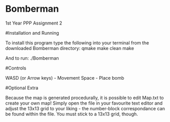 # Bomberman
1st Year PPP Assignment 2

#Installation and Running

To install this program type the following into your terminal from the downloaded Bomberman directory:
qmake
make clean
make

And to run:
./Bomberman

#Controls

WASD (or Arrow keys) - Movement
Space - Place bomb

#Optional Extra

Because the map is generated procedurally, it is possible to edit Map.txt to create your own map!
Simply open the file in your favourite text editor and adjust the 13x13 grid to your liking - 
the number-block correspondance can be found within the file. You must stick to a 13x13 grid, though.
